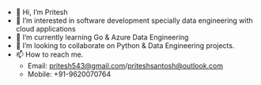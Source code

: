 - 👋 Hi, I’m Pritesh
- 👀 I’m interested in software development specially data engineering with cloud applications
- 🌱 I’m currently learning Go & Azure Data Engineering
- 💞️ I’m looking to collaborate on Python & Data Engineering projects.
- 📫 How to reach me.
   - Email: pritesh543@gmail.com/priteshsantosh@outlook.com
   - Mobile: +91-9620070764

<!---
pritesh543/pritesh543 is a ✨ special ✨ repository because its `README.md` (this file) appears on your GitHub profile.
You can click the Preview link to take a look at your changes.
--->

